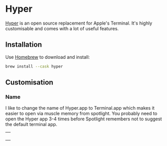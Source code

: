 # Hyper

[Hyper](https://hyper.is) is an open source replacement for Apple's Terminal. It's highly customisable and comes with a lot of useful features.

## Installation

Use [Homebrew](../homebrew/) to download and install:

```bash
brew install --cask hyper
```

## Customisation

### Name

I like to change the name of Hyper.app to Terminal.app which makes it easier to open via muscle memory from spotlight. You probably need to open the Hyper app 3-4 times before Spotlight remembers not to suggest the default terminal app.

|  |
| :--- |
|  |
|  |
|  |
|  |

